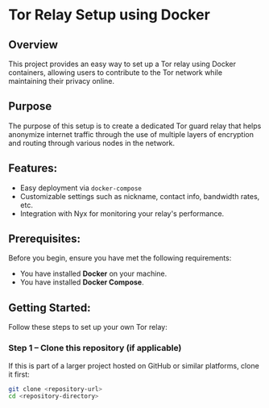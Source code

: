 # Tor Relay Setup using Docker

## Overview

This project provides an easy way to set up a Tor relay using Docker containers, allowing users to contribute to the Tor network while maintaining their privacy online.

## Purpose

The purpose of this setup is to create a dedicated Tor guard relay that helps anonymize internet traffic through the use of multiple layers of encryption and routing through various nodes in the network.

## Features:

- Easy deployment via `docker-compose`
- Customizable settings such as nickname, contact info, bandwidth rates, etc.
- Integration with Nyx for monitoring your relay's performance.

## Prerequisites:

Before you begin, ensure you have met the following requirements:

- You have installed **Docker** on your machine.
- You have installed **Docker Compose**.
  
## Getting Started:

Follow these steps to set up your own Tor relay:

### Step 1 – Clone this repository (if applicable)

If this is part of a larger project hosted on GitHub or similar platforms, clone it first:

```bash
git clone <repository-url>
cd <repository-directory>
